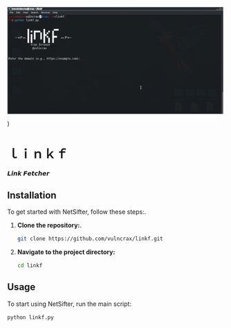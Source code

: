 
![Screenshot (364)](https://github.com/vulncrax/assets/blob/main/linkf1.png))
# ｌｉｎｋｆ
 
𝙇𝙞𝙣𝙠 𝙁𝙚𝙩𝙘𝙝𝙚𝙧

## Installation

To get started with NetSifter, follow these steps:.

1. **Clone the repository:**.
    ```bash
    git clone https://github.com/vulncrax/linkf.git
    ```

2. **Navigate to the project directory:**
    ```bash
    cd linkf
    ```


## Usage

To start using NetSifter, run the main script:
```bash
python linkf.py
